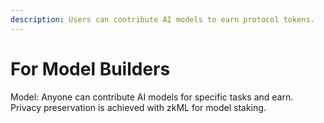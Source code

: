 ```yaml
---
description: Users can contribute AI models to earn protocol tokens.
---
```


# For Model Builders

Model: Anyone can contribute AI models for specific tasks and earn. Privacy preservation is achieved with zkML for model staking.
